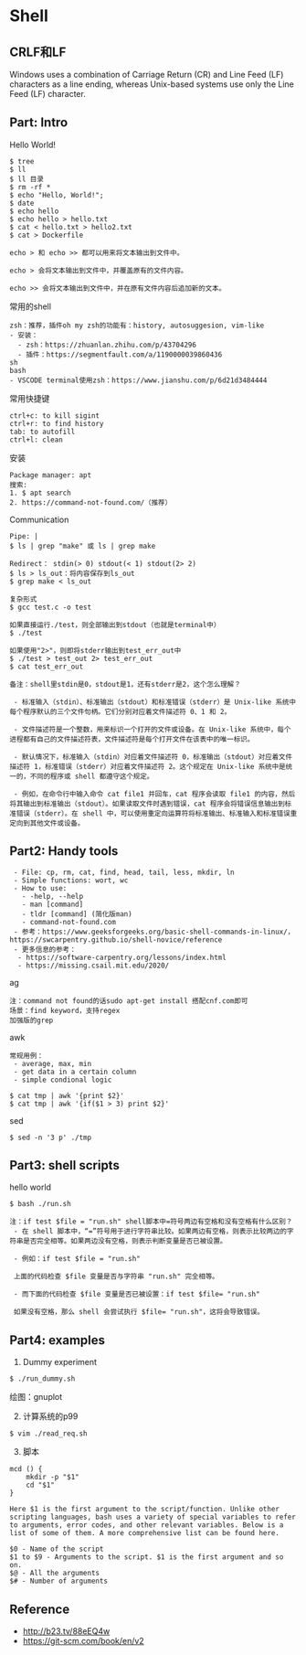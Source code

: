 # Shell

## CRLF和LF
Windows uses a combination of Carriage Return (CR) and Line Feed (LF) characters as a line ending, whereas Unix-based systems use only the Line Feed (LF) character.

## Part: Intro
Hello World!
```shell
$ tree
$ ll
$ ll 目录
$ rm -rf *
$ echo "Hello, World!";
$ date
$ echo hello
$ echo hello > hello.txt
$ cat < hello.txt > hello2.txt
$ cat > Dockerfile
```
```
echo > 和 echo >> 都可以用来将文本输出到文件中。

echo > 会将文本输出到文件中，并覆盖原有的文件内容。

echo >> 会将文本输出到文件中，并在原有文件内容后追加新的文本。
```


常用的shell
```
zsh：推荐，插件oh my zsh的功能有：history, autosuggesion, vim-like
- 安装：
  - zsh：https://zhuanlan.zhihu.com/p/43704296
  - 插件：https://segmentfault.com/a/1190000039860436
sh
bash
- VSCODE terminal使用zsh：https://www.jianshu.com/p/6d21d3484444
```

常用快捷键

```
ctrl+c: to kill sigint
ctrl+r: to find history
tab: to autofill
ctrl+l: clean
```

安装
```
Package manager: apt
搜索: 
1. $ apt search
2. https://command-not-found.com/（推荐）
```

Communication
```shell
Pipe: |
$ ls | grep "make" 或 ls | grep make

Redirect： stdin(> 0) stdout(< 1) stdout(2> 2)
$ ls > ls_out：将内容保存到ls_out
$ grep make < ls_out

复杂形式
$ gcc test.c -o test

如果直接运行./test，则全部输出到stdout（也就是terminal中）
$ ./test

如果使用"2>"，则即将stderr输出到test_err_out中
$ ./test > test_out 2> test_err_out
$ cat test_err_out

备注：shell里stdin是0，stdout是1，还有stderr是2，这个怎么理解？

 - 标准输入（stdin）、标准输出（stdout）和标准错误（stderr）是 Unix-like 系统中每个程序默认的三个文件句柄。它们分别对应着文件描述符 0、1 和 2。

 - 文件描述符是一个整数，用来标识一个打开的文件或设备。在 Unix-like 系统中，每个进程都有自己的文件描述符表，文件描述符是每个打开文件在该表中的唯一标识。

 - 默认情况下，标准输入（stdin）对应着文件描述符 0，标准输出（stdout）对应着文件描述符 1，标准错误（stderr）对应着文件描述符 2。这个规定在 Unix-like 系统中是统一的，不同的程序或 shell 都遵守这个规定。

 - 例如，在命令行中输入命令 cat file1 并回车，cat 程序会读取 file1 的内容，然后将其输出到标准输出（stdout）。如果读取文件时遇到错误，cat 程序会将错误信息输出到标准错误（stderr）。在 shell 中，可以使用重定向运算符将标准输出、标准输入和标准错误重定向到其他文件或设备。
```

## Part2: Handy tools
```
 - File: cp, rm, cat, find, head, tail, less, mkdir, ln
 - Simple functions: wort, wc
 - How to use: 
   - -help, --help
   - man [command]
   - tldr [command] (简化版man)
   - command-not-found.com
 - 参考：https://www.geeksforgeeks.org/basic-shell-commands-in-linux/，https://swcarpentry.github.io/shell-novice/reference
 - 更多信息的参考：
  - https://software-carpentry.org/lessons/index.html
  - https://missing.csail.mit.edu/2020/
```

ag
```
注：command not found的话sudo apt-get install 搭配cnf.com即可
场景：find keyword，支持regex
加强版的grep
```

awk
```shell
常规用例：
 - average, max, min
 - get data in a certain column
 - simple condional logic

$ cat tmp | awk '{print $2}'
$ cat tmp | awk '{if($1 > 3) print $2}'
```

sed
```
$ sed -n '3 p' ./tmp
```

## Part3: shell scripts

hello world
```shell
$ bash ./run.sh
```

```
注：if test $file = "run.sh" shell脚本中=符号两边有空格和没有空格有什么区别？
 - 在 shell 脚本中，“=”符号用于进行字符串比较。如果两边有空格，则表示比较两边的字符串是否完全相等。如果两边没有空格，则表示判断变量是否已被设置。

 - 例如：if test $file = "run.sh"
 
 上面的代码检查 $file 变量是否与字符串 "run.sh" 完全相等。
 
 - 而下面的代码检查 $file 变量是否已被设置：if test $file= "run.sh"
 
 如果没有空格，那么 shell 会尝试执行 $file= "run.sh"，这将会导致错误。
```

## Part4: examples

1. Dummy experiment
```shell
$ ./run_dummy.sh
```

绘图：gnuplot


2. 计算系统的p99
```shell
$ vim ./read_req.sh
```

3. 脚本
```
mcd () {
    mkdir -p "$1"
    cd "$1"
}

Here $1 is the first argument to the script/function. Unlike other scripting languages, bash uses a variety of special variables to refer to arguments, error codes, and other relevant variables. Below is a list of some of them. A more comprehensive list can be found here.

$0 - Name of the script
$1 to $9 - Arguments to the script. $1 is the first argument and so on.
$@ - All the arguments
$# - Number of arguments
```
## Reference
 - http://b23.tv/88eEQ4w
 - https://git-scm.com/book/en/v2